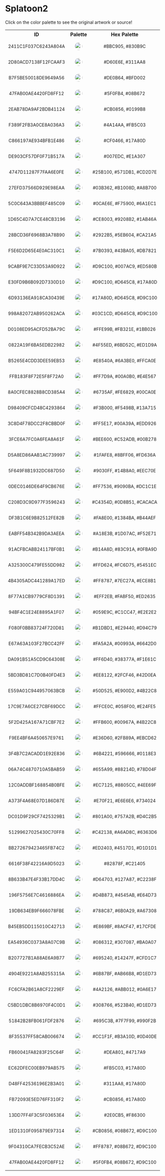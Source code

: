 
<!DOCTYPE html>
<html><body>
<h1>Splatoon2</h1>
<p>Click on the color palette to see the original artwork or source!</p>
<table style="width:100%">
<tr><th style="text-align: center; vertical-align: middle;">ID</th><th style="text-align: center; vertical-align: middle;">Palette</th><th style="text-align: center; vertical-align: middle;">Hex Palette</th></tr><tr><td style="text-align: center; vertical-align: middle;"><p style="font-size:14px">2411C1F037C6243A804A</p></td> <td style="text-align: center; vertical-align: middle;"><a href=https://splatoonwiki.org/wiki/Ink style="font-size:14px"><img style="border-radius: 14px;" src="../media/swatches/2411C1F037C6243A804A.png" height="25"></a></td> <td style="text-align: center; vertical-align: middle;"><p style="font-size:14px">#BBC905, #830B9C</p></td></tr><tr><td style="text-align: center; vertical-align: middle;"><p style="font-size:14px">2D80ACD7138F12FCAAF3</p></td> <td style="text-align: center; vertical-align: middle;"><a href=https://splatoonwiki.org/wiki/Ink style="font-size:14px"><img style="border-radius: 14px;" src="../media/swatches/2D80ACD7138F12FCAAF3.png" height="25"></a></td> <td style="text-align: center; vertical-align: middle;"><p style="font-size:14px">#D60E6E, #311AA8</p></td></tr><tr><td style="text-align: center; vertical-align: middle;"><p style="font-size:14px">B7F5BE50018DE9649A56</p></td> <td style="text-align: center; vertical-align: middle;"><a href=https://splatoonwiki.org/wiki/Ink style="font-size:14px"><img style="border-radius: 14px;" src="../media/swatches/B7F5BE50018DE9649A56.png" height="25"></a></td> <td style="text-align: center; vertical-align: middle;"><p style="font-size:14px">#DE0B64, #BFD002</p></td></tr><tr><td style="text-align: center; vertical-align: middle;"><p style="font-size:14px">47FAB00AE4420FD8FF12</p></td> <td style="text-align: center; vertical-align: middle;"><a href=https://splatoonwiki.org/wiki/Ink style="font-size:14px"><img style="border-radius: 14px;" src="../media/swatches/47FAB00AE4420FD8FF12.png" height="25"></a></td> <td style="text-align: center; vertical-align: middle;"><p style="font-size:14px">#5F0FB4, #08B672</p></td></tr><tr><td style="text-align: center; vertical-align: middle;"><p style="font-size:14px">2EAB78DA9AF2BDB41124</p></td> <td style="text-align: center; vertical-align: middle;"><a href=https://splatoonwiki.org/wiki/Ink style="font-size:14px"><img style="border-radius: 14px;" src="../media/swatches/2EAB78DA9AF2BDB41124.png" height="25"></a></td> <td style="text-align: center; vertical-align: middle;"><p style="font-size:14px">#CB0856, #0199B8</p></td></tr><tr><td style="text-align: center; vertical-align: middle;"><p style="font-size:14px">F389F2FB3A0CE8A036A3</p></td> <td style="text-align: center; vertical-align: middle;"><a href=https://splatoonwiki.org/wiki/Ink style="font-size:14px"><img style="border-radius: 14px;" src="../media/swatches/F389F2FB3A0CE8A036A3.png" height="25"></a></td> <td style="text-align: center; vertical-align: middle;"><p style="font-size:14px">#4A14AA, #FB5C03</p></td></tr><tr><td style="text-align: center; vertical-align: middle;"><p style="font-size:14px">C866197AE934BFB1E486</p></td> <td style="text-align: center; vertical-align: middle;"><a href=https://splatoonwiki.org/wiki/Ink style="font-size:14px"><img style="border-radius: 14px;" src="../media/swatches/C866197AE934BFB1E486.png" height="25"></a></td> <td style="text-align: center; vertical-align: middle;"><p style="font-size:14px">#CF0466, #17A80D</p></td></tr><tr><td style="text-align: center; vertical-align: middle;"><p style="font-size:14px">DE903CF57DF0F71B517A</p></td> <td style="text-align: center; vertical-align: middle;"><a href=https://splatoonwiki.org/wiki/Ink style="font-size:14px"><img style="border-radius: 14px;" src="../media/swatches/DE903CF57DF0F71B517A.png" height="25"></a></td> <td style="text-align: center; vertical-align: middle;"><p style="font-size:14px">#007EDC, #E1A307</p></td></tr><tr><td style="text-align: center; vertical-align: middle;"><p style="font-size:14px">4747D11287F7FAA6E0FE</p></td> <td style="text-align: center; vertical-align: middle;"><a href=https://splatoonwiki.org/wiki/Ink style="font-size:14px"><img style="border-radius: 14px;" src="../media/swatches/4747D11287F7FAA6E0FE.png" height="25"></a></td> <td style="text-align: center; vertical-align: middle;"><p style="font-size:14px">#25B100, #571DB1, #CD2D7E</p></td></tr><tr><td style="text-align: center; vertical-align: middle;"><p style="font-size:14px">27EFD37566D929E98EAA</p></td> <td style="text-align: center; vertical-align: middle;"><a href=https://splatoonwiki.org/wiki/Ink style="font-size:14px"><img style="border-radius: 14px;" src="../media/swatches/27EFD37566D929E98EAA.png" height="25"></a></td> <td style="text-align: center; vertical-align: middle;"><p style="font-size:14px">#03B362, #B1008D, #A8B700</p></td></tr><tr><td style="text-align: center; vertical-align: middle;"><p style="font-size:14px">5C0C643A3BBBEF485C09</p></td> <td style="text-align: center; vertical-align: middle;"><a href=https://splatoonwiki.org/wiki/Ink style="font-size:14px"><img style="border-radius: 14px;" src="../media/swatches/5C0C643A3BBBEF485C09.png" height="25"></a></td> <td style="text-align: center; vertical-align: middle;"><p style="font-size:14px">#0CAE6E, #F75900, #6A1EC1</p></td></tr><tr><td style="text-align: center; vertical-align: middle;"><p style="font-size:14px">1D65C4D7A7CE48CB3196</p></td> <td style="text-align: center; vertical-align: middle;"><a href=https://splatoonwiki.org/wiki/Ink style="font-size:14px"><img style="border-radius: 14px;" src="../media/swatches/1D65C4D7A7CE48CB3196.png" height="25"></a></td> <td style="text-align: center; vertical-align: middle;"><p style="font-size:14px">#CE8003, #9208B2, #1AB46A</p></td></tr><tr><td style="text-align: center; vertical-align: middle;"><p style="font-size:14px">28BCD36F6968B3A78B90</p></td> <td style="text-align: center; vertical-align: middle;"><a href=https://splatoonwiki.org/wiki/Ink style="font-size:14px"><img style="border-radius: 14px;" src="../media/swatches/28BCD36F6968B3A78B90.png" height="25"></a></td> <td style="text-align: center; vertical-align: middle;"><p style="font-size:14px">#2922B5, #5EB604, #CA21A5</p></td></tr><tr><td style="text-align: center; vertical-align: middle;"><p style="font-size:14px">F5E6D2D65E4E0AC310C1</p></td> <td style="text-align: center; vertical-align: middle;"><a href=https://splatoonwiki.org/wiki/Ink style="font-size:14px"><img style="border-radius: 14px;" src="../media/swatches/F5E6D2D65E4E0AC310C1.png" height="25"></a></td> <td style="text-align: center; vertical-align: middle;"><p style="font-size:14px">#7B0393, #43BA05, #DB7821</p></td></tr><tr><td style="text-align: center; vertical-align: middle;"><p style="font-size:14px">9CABF9E7C33D53A9D922</p></td> <td style="text-align: center; vertical-align: middle;"><a href=https://splatoonwiki.org/wiki/Ink style="font-size:14px"><img style="border-radius: 14px;" src="../media/swatches/9CABF9E7C33D53A9D922.png" height="25"></a></td> <td style="text-align: center; vertical-align: middle;"><p style="font-size:14px">#D9C100, #007AC9, #ED580B</p></td></tr><tr><td style="text-align: center; vertical-align: middle;"><p style="font-size:14px">E30FD9B6B092D7330D10</p></td> <td style="text-align: center; vertical-align: middle;"><a href=https://splatoonwiki.org/wiki/Ink style="font-size:14px"><img style="border-radius: 14px;" src="../media/swatches/E30FD9B6B092D7330D10.png" height="25"></a></td> <td style="text-align: center; vertical-align: middle;"><p style="font-size:14px">#D9C100, #D645C8, #17A80D</p></td></tr><tr><td style="text-align: center; vertical-align: middle;"><p style="font-size:14px">6D93136EA918CA30439E</p></td> <td style="text-align: center; vertical-align: middle;"><a href=https://splatoonwiki.org/wiki/Ink style="font-size:14px"><img style="border-radius: 14px;" src="../media/swatches/6D93136EA918CA30439E.png" height="25"></a></td> <td style="text-align: center; vertical-align: middle;"><p style="font-size:14px">#17A80D, #D645C8, #D9C100</p></td></tr><tr><td style="text-align: center; vertical-align: middle;"><p style="font-size:14px">998A82072AB950262ACA</p></td> <td style="text-align: center; vertical-align: middle;"><a href=https://splatoonwiki.org/wiki/Ink style="font-size:14px"><img style="border-radius: 14px;" src="../media/swatches/998A82072AB950262ACA.png" height="25"></a></td> <td style="text-align: center; vertical-align: middle;"><p style="font-size:14px">#03C1CD, #D645C8, #D9C100</p></td></tr><tr><td style="text-align: center; vertical-align: middle;"><p style="font-size:14px">D0108ED95ACFD52BA79C</p></td> <td style="text-align: center; vertical-align: middle;"><a href=https://splatoonwiki.org/wiki/Ink style="font-size:14px"><img style="border-radius: 14px;" src="../media/swatches/D0108ED95ACFD52BA79C.png" height="25"></a></td> <td style="text-align: center; vertical-align: middle;"><p style="font-size:14px">#FFE99B, #FB321E, #1BB026</p></td></tr><tr><td style="text-align: center; vertical-align: middle;"><p style="font-size:14px">0822A19F6BA5EDB22982</p></td> <td style="text-align: center; vertical-align: middle;"><a href=https://splatoonwiki.org/wiki/Ink style="font-size:14px"><img style="border-radius: 14px;" src="../media/swatches/0822A19F6BA5EDB22982.png" height="25"></a></td> <td style="text-align: center; vertical-align: middle;"><p style="font-size:14px">#4F55ED, #6BD52C, #ED1D9A</p></td></tr><tr><td style="text-align: center; vertical-align: middle;"><p style="font-size:14px">B5265E4CDD3DEE59EB53</p></td> <td style="text-align: center; vertical-align: middle;"><a href=https://splatoonwiki.org/wiki/Ink style="font-size:14px"><img style="border-radius: 14px;" src="../media/swatches/B5265E4CDD3DEE59EB53.png" height="25"></a></td> <td style="text-align: center; vertical-align: middle;"><p style="font-size:14px">#E8540A, #6A3BE0, #FFCA0E</p></td></tr><tr><td style="text-align: center; vertical-align: middle;"><p style="font-size:14px">FFB183F8F72E5F8F72A0</p></td> <td style="text-align: center; vertical-align: middle;"><a href=https://splatoonwiki.org/wiki/Ink style="font-size:14px"><img style="border-radius: 14px;" src="../media/swatches/FFB183F8F72E5F8F72A0.png" height="25"></a></td> <td style="text-align: center; vertical-align: middle;"><p style="font-size:14px">#FF7D9A, #00A0B0, #E4E567</p></td></tr><tr><td style="text-align: center; vertical-align: middle;"><p style="font-size:14px">8A0CFEC8828B8CD385A4</p></td> <td style="text-align: center; vertical-align: middle;"><a href=https://splatoonwiki.org/wiki/Ink style="font-size:14px"><img style="border-radius: 14px;" src="../media/swatches/8A0CFEC8828B8CD385A4.png" height="25"></a></td> <td style="text-align: center; vertical-align: middle;"><p style="font-size:14px">#6735AF, #FE6829, #00CA0E</p></td></tr><tr><td style="text-align: center; vertical-align: middle;"><p style="font-size:14px">D98409CFCD48C4293864</p></td> <td style="text-align: center; vertical-align: middle;"><a href=https://splatoonwiki.org/wiki/Ink style="font-size:14px"><img style="border-radius: 14px;" src="../media/swatches/D98409CFCD48C4293864.png" height="25"></a></td> <td style="text-align: center; vertical-align: middle;"><p style="font-size:14px">#F3B000, #F5498B, #13A715</p></td></tr><tr><td style="text-align: center; vertical-align: middle;"><p style="font-size:14px">3C8D4F78DCC2F8CBBD0F</p></td> <td style="text-align: center; vertical-align: middle;"><a href=https://splatoonwiki.org/wiki/Ink style="font-size:14px"><img style="border-radius: 14px;" src="../media/swatches/3C8D4F78DCC2F8CBBD0F.png" height="25"></a></td> <td style="text-align: center; vertical-align: middle;"><p style="font-size:14px">#FF5E17, #00A39A, #EDD926</p></td></tr><tr><td style="text-align: center; vertical-align: middle;"><p style="font-size:14px">3FCE6A7FC0A6FEA8A61F</p></td> <td style="text-align: center; vertical-align: middle;"><a href=https://splatoonwiki.org/wiki/Ink style="font-size:14px"><img style="border-radius: 14px;" src="../media/swatches/3FCE6A7FC0A6FEA8A61F.png" height="25"></a></td> <td style="text-align: center; vertical-align: middle;"><p style="font-size:14px">#BEE600, #C52ADB, #00B278</p></td></tr><tr><td style="text-align: center; vertical-align: middle;"><p style="font-size:14px">D5A8ED86AAB1AC739997</p></td> <td style="text-align: center; vertical-align: middle;"><a href=https://splatoonwiki.org/wiki/Ink style="font-size:14px"><img style="border-radius: 14px;" src="../media/swatches/D5A8ED86AAB1AC739997.png" height="25"></a></td> <td style="text-align: center; vertical-align: middle;"><p style="font-size:14px">#1FAFE8, #8BFF06, #FD636A</p></td></tr><tr><td style="text-align: center; vertical-align: middle;"><p style="font-size:14px">5F649F8B1932DC687D50</p></td> <td style="text-align: center; vertical-align: middle;"><a href=https://splatoonwiki.org/wiki/Ink style="font-size:14px"><img style="border-radius: 14px;" src="../media/swatches/5F649F8B1932DC687D50.png" height="25"></a></td> <td style="text-align: center; vertical-align: middle;"><p style="font-size:14px">#9030FF, #14B8A0, #EEC70E</p></td></tr><tr><td style="text-align: center; vertical-align: middle;"><p style="font-size:14px">0DEC0146DE64F9CB676E</p></td> <td style="text-align: center; vertical-align: middle;"><a href=https://splatoonwiki.org/wiki/Ink style="font-size:14px"><img style="border-radius: 14px;" src="../media/swatches/0DEC0146DE64F9CB676E.png" height="25"></a></td> <td style="text-align: center; vertical-align: middle;"><p style="font-size:14px">#FF7536, #9090BA, #DC1C1E</p></td></tr><tr><td style="text-align: center; vertical-align: middle;"><p style="font-size:14px">C208D3C9D977F3596243</p></td> <td style="text-align: center; vertical-align: middle;"><a href=https://splatoonwiki.org/wiki/Ink style="font-size:14px"><img style="border-radius: 14px;" src="../media/swatches/C208D3C9D977F3596243.png" height="25"></a></td> <td style="text-align: center; vertical-align: middle;"><p style="font-size:14px">#C4354D, #0D8B51, #CACACA</p></td></tr><tr><td style="text-align: center; vertical-align: middle;"><p style="font-size:14px">DF3B1C6E9B82512FE82B</p></td> <td style="text-align: center; vertical-align: middle;"><a href=https://splatoonwiki.org/wiki/Ink style="font-size:14px"><img style="border-radius: 14px;" src="../media/swatches/DF3B1C6E9B82512FE82B.png" height="25"></a></td> <td style="text-align: center; vertical-align: middle;"><p style="font-size:14px">#FA8E00, #1384BA, #B44AEF</p></td></tr><tr><td style="text-align: center; vertical-align: middle;"><p style="font-size:14px">EABFF54B342B9DA3AEEA</p></td> <td style="text-align: center; vertical-align: middle;"><a href=https://splatoonwiki.org/wiki/Ink style="font-size:14px"><img style="border-radius: 14px;" src="../media/swatches/EABFF54B342B9DA3AEEA.png" height="25"></a></td> <td style="text-align: center; vertical-align: middle;"><p style="font-size:14px">#A18E3B, #1D07AC, #F52E71</p></td></tr><tr><td style="text-align: center; vertical-align: middle;"><p style="font-size:14px">91ACFBCABB24117BF0B1</p></td> <td style="text-align: center; vertical-align: middle;"><a href=https://splatoonwiki.org/wiki/Ink style="font-size:14px"><img style="border-radius: 14px;" src="../media/swatches/91ACFBCABB24117BF0B1.png" height="25"></a></td> <td style="text-align: center; vertical-align: middle;"><p style="font-size:14px">#B14A8D, #83C91A, #0FBA9D</p></td></tr><tr><td style="text-align: center; vertical-align: middle;"><p style="font-size:14px">A325300C479FE55DD982</p></td> <td style="text-align: center; vertical-align: middle;"><a href=https://splatoonwiki.org/wiki/Ink style="font-size:14px"><img style="border-radius: 14px;" src="../media/swatches/A325300C479FE55DD982.png" height="25"></a></td> <td style="text-align: center; vertical-align: middle;"><p style="font-size:14px">#FFD624, #FC6D75, #5451EC</p></td></tr><tr><td style="text-align: center; vertical-align: middle;"><p style="font-size:14px">4B4305ADC441289A17ED</p></td> <td style="text-align: center; vertical-align: middle;"><a href=https://splatoonwiki.org/wiki/Ink style="font-size:14px"><img style="border-radius: 14px;" src="../media/swatches/4B4305ADC441289A17ED.png" height="25"></a></td> <td style="text-align: center; vertical-align: middle;"><p style="font-size:14px">#FF8787, #7EC27A, #ECE8B1</p></td></tr><tr><td style="text-align: center; vertical-align: middle;"><p style="font-size:14px">8F77A1CB9779CF8D1391</p></td> <td style="text-align: center; vertical-align: middle;"><a href=https://splatoonwiki.org/wiki/Ink style="font-size:14px"><img style="border-radius: 14px;" src="../media/swatches/8F77A1CB9779CF8D1391.png" height="25"></a></td> <td style="text-align: center; vertical-align: middle;"><p style="font-size:14px">#EFF2EB, #FABF50, #ED2635</p></td></tr><tr><td style="text-align: center; vertical-align: middle;"><p style="font-size:14px">94BF4C1E24E8895A1F07</p></td> <td style="text-align: center; vertical-align: middle;"><a href=https://splatoonwiki.org/wiki/Ink style="font-size:14px"><img style="border-radius: 14px;" src="../media/swatches/94BF4C1E24E8895A1F07.png" height="25"></a></td> <td style="text-align: center; vertical-align: middle;"><p style="font-size:14px">#059E9C, #C1CC47, #E2E2E2</p></td></tr><tr><td style="text-align: center; vertical-align: middle;"><p style="font-size:14px">F080F0BB83724F720D81</p></td> <td style="text-align: center; vertical-align: middle;"><a href=https://splatoonwiki.org/wiki/Ink style="font-size:14px"><img style="border-radius: 14px;" src="../media/swatches/F080F0BB83724F720D81.png" height="25"></a></td> <td style="text-align: center; vertical-align: middle;"><p style="font-size:14px">#B1DBD1, #E29440, #D94C79</p></td></tr><tr><td style="text-align: center; vertical-align: middle;"><p style="font-size:14px">E67A63A103F27BCC42FF</p></td> <td style="text-align: center; vertical-align: middle;"><a href=https://splatoonwiki.org/wiki/Ink style="font-size:14px"><img style="border-radius: 14px;" src="../media/swatches/E67A63A103F27BCC42FF.png" height="25"></a></td> <td style="text-align: center; vertical-align: middle;"><p style="font-size:14px">#FA5A2A, #00993A, #6642D0</p></td></tr><tr><td style="text-align: center; vertical-align: middle;"><p style="font-size:14px">DA091B51A5CD9C64308E</p></td> <td style="text-align: center; vertical-align: middle;"><a href=https://splatoonwiki.org/wiki/Ink style="font-size:14px"><img style="border-radius: 14px;" src="../media/swatches/DA091B51A5CD9C64308E.png" height="25"></a></td> <td style="text-align: center; vertical-align: middle;"><p style="font-size:14px">#FF6D40, #38377A, #F1E61C</p></td></tr><tr><td style="text-align: center; vertical-align: middle;"><p style="font-size:14px">5BD3BD81C7D0B40FD4E3</p></td> <td style="text-align: center; vertical-align: middle;"><a href=https://splatoonwiki.org/wiki/Ink style="font-size:14px"><img style="border-radius: 14px;" src="../media/swatches/5BD3BD81C7D0B40FD4E3.png" height="25"></a></td> <td style="text-align: center; vertical-align: middle;"><p style="font-size:14px">#EE8122, #2FCF46, #42D0EA</p></td></tr><tr><td style="text-align: center; vertical-align: middle;"><p style="font-size:14px">E559A01C944957063BCB</p></td> <td style="text-align: center; vertical-align: middle;"><a href=https://splatoonwiki.org/wiki/Ink style="font-size:14px"><img style="border-radius: 14px;" src="../media/swatches/E559A01C944957063BCB.png" height="25"></a></td> <td style="text-align: center; vertical-align: middle;"><p style="font-size:14px">#50D525, #E900D2, #4B22C8</p></td></tr><tr><td style="text-align: center; vertical-align: middle;"><p style="font-size:14px">17C9E7A6CE27CBF69DCC</p></td> <td style="text-align: center; vertical-align: middle;"><a href=https://splatoonwiki.org/wiki/Ink style="font-size:14px"><img style="border-radius: 14px;" src="../media/swatches/17C9E7A6CE27CBF69DCC.png" height="25"></a></td> <td style="text-align: center; vertical-align: middle;"><p style="font-size:14px">#FFCE0C, #058F00, #E24FE5</p></td></tr><tr><td style="text-align: center; vertical-align: middle;"><p style="font-size:14px">5F2D425A167A71CBF7E2</p></td> <td style="text-align: center; vertical-align: middle;"><a href=https://splatoonwiki.org/wiki/Ink style="font-size:14px"><img style="border-radius: 14px;" src="../media/swatches/5F2D425A167A71CBF7E2.png" height="25"></a></td> <td style="text-align: center; vertical-align: middle;"><p style="font-size:14px">#FFB600, #00967A, #4B22C8</p></td></tr><tr><td style="text-align: center; vertical-align: middle;"><p style="font-size:14px">F9EE4BF6A450657E9761</p></td> <td style="text-align: center; vertical-align: middle;"><a href=https://splatoonwiki.org/wiki/Ink style="font-size:14px"><img style="border-radius: 14px;" src="../media/swatches/F9EE4BF6A450657E9761.png" height="25"></a></td> <td style="text-align: center; vertical-align: middle;"><p style="font-size:14px">#E36D60, #2FB89A, #EBCD62</p></td></tr><tr><td style="text-align: center; vertical-align: middle;"><p style="font-size:14px">3F4B7C2ACADD1E92E836</p></td> <td style="text-align: center; vertical-align: middle;"><a href=https://splatoonwiki.org/wiki/Ink style="font-size:14px"><img style="border-radius: 14px;" src="../media/swatches/3F4B7C2ACADD1E92E836.png" height="25"></a></td> <td style="text-align: center; vertical-align: middle;"><p style="font-size:14px">#6B4221, #596666, #0118E3</p></td></tr><tr><td style="text-align: center; vertical-align: middle;"><p style="font-size:14px">06A74C4870710A5BAB59</p></td> <td style="text-align: center; vertical-align: middle;"><a href=https://splatoonwiki.org/wiki/Ink style="font-size:14px"><img style="border-radius: 14px;" src="../media/swatches/06A74C4870710A5BAB59.png" height="25"></a></td> <td style="text-align: center; vertical-align: middle;"><p style="font-size:14px">#655A99, #88214D, #78D04F</p></td></tr><tr><td style="text-align: center; vertical-align: middle;"><p style="font-size:14px">12C0ADDBF168854B0BFE</p></td> <td style="text-align: center; vertical-align: middle;"><a href=https://splatoonwiki.org/wiki/Ink style="font-size:14px"><img style="border-radius: 14px;" src="../media/swatches/12C0ADDBF168854B0BFE.png" height="25"></a></td> <td style="text-align: center; vertical-align: middle;"><p style="font-size:14px">#EC7125, #8805CC, #4EE69F</p></td></tr><tr><td style="text-align: center; vertical-align: middle;"><p style="font-size:14px">A373F4A68E07D186D87E</p></td> <td style="text-align: center; vertical-align: middle;"><a href=https://splatoonwiki.org/wiki/Ink style="font-size:14px"><img style="border-radius: 14px;" src="../media/swatches/A373F4A68E07D186D87E.png" height="25"></a></td> <td style="text-align: center; vertical-align: middle;"><p style="font-size:14px">#E70F21, #E6E6E6, #734024</p></td></tr><tr><td style="text-align: center; vertical-align: middle;"><p style="font-size:14px">DC01D9F29CF7425329B1</p></td> <td style="text-align: center; vertical-align: middle;"><a href=https://splatoonwiki.org/wiki/Ink style="font-size:14px"><img style="border-radius: 14px;" src="../media/swatches/DC01D9F29CF7425329B1.png" height="25"></a></td> <td style="text-align: center; vertical-align: middle;"><p style="font-size:14px">#801A00, #757A2B, #D4C2B5</p></td></tr><tr><td style="text-align: center; vertical-align: middle;"><p style="font-size:14px">51299627025430C70FF8</p></td> <td style="text-align: center; vertical-align: middle;"><a href=https://splatoonwiki.org/wiki/Ink style="font-size:14px"><img style="border-radius: 14px;" src="../media/swatches/51299627025430C70FF8.png" height="25"></a></td> <td style="text-align: center; vertical-align: middle;"><p style="font-size:14px">#C42138, #A6AD8C, #6363D6</p></td></tr><tr><td style="text-align: center; vertical-align: middle;"><p style="font-size:14px">BB272679423465FB74C2</p></td> <td style="text-align: center; vertical-align: middle;"><a href=https://splatoonwiki.org/wiki/Ink style="font-size:14px"><img style="border-radius: 14px;" src="../media/swatches/BB272679423465FB74C2.png" height="25"></a></td> <td style="text-align: center; vertical-align: middle;"><p style="font-size:14px">#ED2403, #4517D1, #D1D1D1</p></td></tr><tr><td style="text-align: center; vertical-align: middle;"><p style="font-size:14px">6616F38F42216A9D5023</p></td> <td style="text-align: center; vertical-align: middle;"><a href=https://splatoonwiki.org/wiki/Ink style="font-size:14px"><img style="border-radius: 14px;" src="../media/swatches/6616F38F42216A9D5023.png" height="25"></a></td> <td style="text-align: center; vertical-align: middle;"><p style="font-size:14px">#82878F, #C21405</p></td></tr><tr><td style="text-align: center; vertical-align: middle;"><p style="font-size:14px">8B633B47E4F33B17DD4C</p></td> <td style="text-align: center; vertical-align: middle;"><a href=https://splatoonwiki.org/wiki/Ink style="font-size:14px"><img style="border-radius: 14px;" src="../media/swatches/8B633B47E4F33B17DD4C.png" height="25"></a></td> <td style="text-align: center; vertical-align: middle;"><p style="font-size:14px">#D64703, #127A87, #C2238F</p></td></tr><tr><td style="text-align: center; vertical-align: middle;"><p style="font-size:14px">196F5756E7C4616886EA</p></td> <td style="text-align: center; vertical-align: middle;"><a href=https://splatoonwiki.org/wiki/Ink style="font-size:14px"><img style="border-radius: 14px;" src="../media/swatches/196F5756E7C4616886EA.png" height="25"></a></td> <td style="text-align: center; vertical-align: middle;"><p style="font-size:14px">#D4B873, #4545AB, #E64D73</p></td></tr><tr><td style="text-align: center; vertical-align: middle;"><p style="font-size:14px">19DB634EB9F666078FBE</p></td> <td style="text-align: center; vertical-align: middle;"><a href=https://splatoonwiki.org/wiki/Ink style="font-size:14px"><img style="border-radius: 14px;" src="../media/swatches/19DB634EB9F666078FBE.png" height="25"></a></td> <td style="text-align: center; vertical-align: middle;"><p style="font-size:14px">#788C87, #6B0A29, #A67308</p></td></tr><tr><td style="text-align: center; vertical-align: middle;"><p style="font-size:14px">B45EB5DD115010C42713</p></td> <td style="text-align: center; vertical-align: middle;"><a href=https://splatoonwiki.org/wiki/Ink style="font-size:14px"><img style="border-radius: 14px;" src="../media/swatches/B45EB5DD115010C42713.png" height="25"></a></td> <td style="text-align: center; vertical-align: middle;"><p style="font-size:14px">#E869BF, #8ACF47, #17CFDE</p></td></tr><tr><td style="text-align: center; vertical-align: middle;"><p style="font-size:14px">EA54936C0373A8A07C9B</p></td> <td style="text-align: center; vertical-align: middle;"><a href=https://splatoonwiki.org/wiki/Ink style="font-size:14px"><img style="border-radius: 14px;" src="../media/swatches/EA54936C0373A8A07C9B.png" height="25"></a></td> <td style="text-align: center; vertical-align: middle;"><p style="font-size:14px">#086312, #307087, #BA0A07</p></td></tr><tr><td style="text-align: center; vertical-align: middle;"><p style="font-size:14px">B207727B1A88AE6A9B77</p></td> <td style="text-align: center; vertical-align: middle;"><a href=https://splatoonwiki.org/wiki/Ink style="font-size:14px"><img style="border-radius: 14px;" src="../media/swatches/B207727B1A88AE6A9B77.png" height="25"></a></td> <td style="text-align: center; vertical-align: middle;"><p style="font-size:14px">#695240, #14247F, #CFD1C7</p></td></tr><tr><td style="text-align: center; vertical-align: middle;"><p style="font-size:14px">4904E9221A8AB255315A</p></td> <td style="text-align: center; vertical-align: middle;"><a href=https://splatoonwiki.org/wiki/Ink style="font-size:14px"><img style="border-radius: 14px;" src="../media/swatches/4904E9221A8AB255315A.png" height="25"></a></td> <td style="text-align: center; vertical-align: middle;"><p style="font-size:14px">#6B87BF, #AB66B8, #D1ED73</p></td></tr><tr><td style="text-align: center; vertical-align: middle;"><p style="font-size:14px">FC6CFA2B61A8CF2229EF</p></td> <td style="text-align: center; vertical-align: middle;"><a href=https://splatoonwiki.org/wiki/Ink style="font-size:14px"><img style="border-radius: 14px;" src="../media/swatches/FC6CFA2B61A8CF2229EF.png" height="25"></a></td> <td style="text-align: center; vertical-align: middle;"><p style="font-size:14px">#4A2126, #ABB012, #0A6E17</p></td></tr><tr><td style="text-align: center; vertical-align: middle;"><p style="font-size:14px">C5BD1DBC8B6970F4C0D1</p></td> <td style="text-align: center; vertical-align: middle;"><a href=https://splatoonwiki.org/wiki/Ink style="font-size:14px"><img style="border-radius: 14px;" src="../media/swatches/C5BD1DBC8B6970F4C0D1.png" height="25"></a></td> <td style="text-align: center; vertical-align: middle;"><p style="font-size:14px">#308766, #523B40, #D1ED73</p></td></tr><tr><td style="text-align: center; vertical-align: middle;"><p style="font-size:14px">51842B28FB061FDF2876</p></td> <td style="text-align: center; vertical-align: middle;"><a href=https://splatoonwiki.org/wiki/Ink style="font-size:14px"><img style="border-radius: 14px;" src="../media/swatches/51842B28FB061FDF2876.png" height="25"></a></td> <td style="text-align: center; vertical-align: middle;"><p style="font-size:14px">#695C3B, #7F7F99, #990F2B</p></td></tr><tr><td style="text-align: center; vertical-align: middle;"><p style="font-size:14px">8F35537FF58CAB006674</p></td> <td style="text-align: center; vertical-align: middle;"><a href=https://splatoonwiki.org/wiki/Ink style="font-size:14px"><img style="border-radius: 14px;" src="../media/swatches/8F35537FF58CAB006674.png" height="25"></a></td> <td style="text-align: center; vertical-align: middle;"><p style="font-size:14px">#CC1F1F, #B3A10D, #0D40DE</p></td></tr><tr><td style="text-align: center; vertical-align: middle;"><p style="font-size:14px">FB60041FA8283F25C64F</p></td> <td style="text-align: center; vertical-align: middle;"><a href=https://splatoonwiki.org/wiki/Ink style="font-size:14px"><img style="border-radius: 14px;" src="../media/swatches/FB60041FA8283F25C64F.png" height="25"></a></td> <td style="text-align: center; vertical-align: middle;"><p style="font-size:14px">#DEA801, #4717A9</p></td></tr><tr><td style="text-align: center; vertical-align: middle;"><p style="font-size:14px">EC62DFEC00EB979AB575</p></td> <td style="text-align: center; vertical-align: middle;"><a href=https://splatoonwiki.org/wiki/Ink style="font-size:14px"><img style="border-radius: 14px;" src="../media/swatches/EC62DFEC00EB979AB575.png" height="25"></a></td> <td style="text-align: center; vertical-align: middle;"><p style="font-size:14px">#FB5C03, #17A80D</p></td></tr><tr><td style="text-align: center; vertical-align: middle;"><p style="font-size:14px">D48FF42536196E2B3A01</p></td> <td style="text-align: center; vertical-align: middle;"><a href=https://splatoonwiki.org/wiki/Ink style="font-size:14px"><img style="border-radius: 14px;" src="../media/swatches/D48FF42536196E2B3A01.png" height="25"></a></td> <td style="text-align: center; vertical-align: middle;"><p style="font-size:14px">#311AA8, #17A80D</p></td></tr><tr><td style="text-align: center; vertical-align: middle;"><p style="font-size:14px">FB72093E5ED76FF310F2</p></td> <td style="text-align: center; vertical-align: middle;"><a href=https://splatoonwiki.org/wiki/Ink style="font-size:14px"><img style="border-radius: 14px;" src="../media/swatches/FB72093E5ED76FF310F2.png" height="25"></a></td> <td style="text-align: center; vertical-align: middle;"><p style="font-size:14px">#CB0856, #17A80D</p></td></tr><tr><td style="text-align: center; vertical-align: middle;"><p style="font-size:14px">13DD7FF4F3C5F03653E4</p></td> <td style="text-align: center; vertical-align: middle;"><a href=https://splatoonwiki.org/wiki/Ink style="font-size:14px"><img style="border-radius: 14px;" src="../media/swatches/13DD7FF4F3C5F03653E4.png" height="25"></a></td> <td style="text-align: center; vertical-align: middle;"><p style="font-size:14px">#2E0CB5, #F86300</p></td></tr><tr><td style="text-align: center; vertical-align: middle;"><p style="font-size:14px">1ED1310F095879E97314</p></td> <td style="text-align: center; vertical-align: middle;"><a href=https://splatoonwiki.org/wiki/Ink style="font-size:14px"><img style="border-radius: 14px;" src="../media/swatches/1ED1310F095879E97314.png" height="25"></a></td> <td style="text-align: center; vertical-align: middle;"><p style="font-size:14px">#CB0856, #08B672, #D9C100</p></td></tr><tr><td style="text-align: center; vertical-align: middle;"><p style="font-size:14px">9F04310CA7FECB3C52AE</p></td> <td style="text-align: center; vertical-align: middle;"><a href=https://splatoonwiki.org/wiki/Ink style="font-size:14px"><img style="border-radius: 14px;" src="../media/swatches/9F04310CA7FECB3C52AE.png" height="25"></a></td> <td style="text-align: center; vertical-align: middle;"><p style="font-size:14px">#FF8787, #08B672, #D9C100</p></td></tr><tr><td style="text-align: center; vertical-align: middle;"><p style="font-size:14px">47FAB00AE4420FD8FF12</p></td> <td style="text-align: center; vertical-align: middle;"><a href=https://splatoonwiki.org/wiki/Ink style="font-size:14px"><img style="border-radius: 14px;" src="../media/swatches/47FAB00AE4420FD8FF12.png" height="25"></a></td> <td style="text-align: center; vertical-align: middle;"><p style="font-size:14px">#5F0FB4, #08B672, #D9C100</p></td></tr>
</table>
</body></html>
